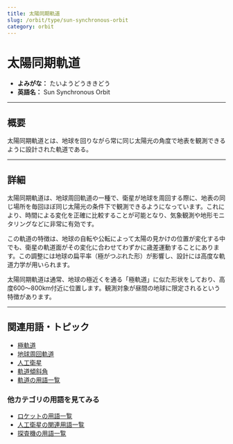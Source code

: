 ```yaml
---
title: 太陽同期軌道
slug: /orbit/type/sun-synchronous-orbit
category: orbit
---
```


# 太陽同期軌道

- **よみがな：** たいようどうききどう  
- **英語名：** Sun Synchronous Orbit  

---

## 概要

太陽同期軌道とは、地球を回りながら常に同じ太陽光の角度で地表を観測できるように設計された軌道である。

---

## 詳細

太陽同期軌道は、地球周回軌道の一種で、衛星が地球を周回する際に、地表の同じ場所を毎回ほぼ同じ太陽光の条件下で観測できるようになっています。これにより、時間による変化を正確に比較することが可能となり、気象観測や地形モニタリングなどに非常に有効です。

この軌道の特徴は、地球の自転や公転によって太陽の見かけの位置が変化する中でも、衛星の軌道面がその変化に合わせてわずかに歳差運動することにあります。この調整には地球の扁平率（極がつぶれた形）が影響し、設計には高度な軌道力学が用いられます。

太陽同期軌道は通常、地球の極近くを通る「極軌道」に似た形状をしており、高度600〜800km付近に位置します。観測対象が昼間の地球に限定されるという特徴があります。

---

## 関連用語・トピック

- [極軌道](/docs/orbit/type/polar-orbit)
- [地球周回軌道](/docs/orbit/type/geocentric-orbit)
- [人工衛星](/docs/satellite/satellite)
- [軌道傾斜角](/docs/orbit/mechanics/inclination)
- [軌道の用語一覧](/docs/category/orbit)

### 他カテゴリの用語を見てみる
- [ロケットの用語一覧](/docs/category/rocket)
- [人工衛星の関連用語一覧](/docs/category/satellite)
- [探査機の用語一覧](/docs/category/explorer)
